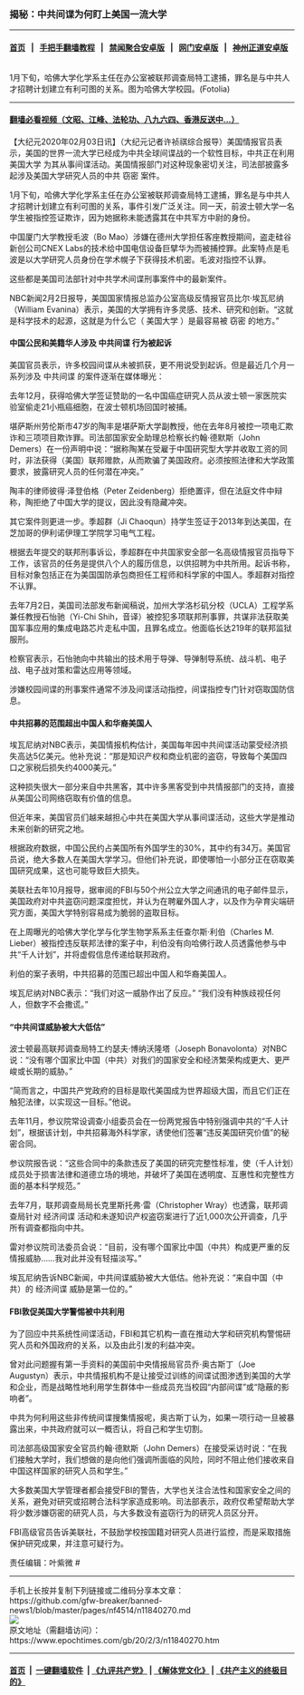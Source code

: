 ### 揭秘：中共间谍为何盯上美国一流大学
------------------------

#### [首页](https://github.com/gfw-breaker/banned-news1/blob/master/README.md) &nbsp;&nbsp;|&nbsp;&nbsp; [手把手翻墙教程](https://github.com/gfw-breaker/guides/wiki) &nbsp;&nbsp;|&nbsp;&nbsp; [禁闻聚合安卓版](https://github.com/gfw-breaker/bn-android) &nbsp;&nbsp;|&nbsp;&nbsp; [网门安卓版](https://github.com/oGate2/oGate) &nbsp;&nbsp;|&nbsp;&nbsp; [神州正道安卓版](https://github.com/SzzdOgate/update) 



<div><img alt="" class="aligncenter wp-post-image" src="https://i.epochtimes.com/assets/uploads/2016/03/1408270127082483-600x400.jpg"/>
<div class="red16 caption">
 <p>
  1月下旬，哈佛大学化学系主任在办公室被联邦调查局特工逮捕，罪名是与中共人才招聘计划建立有利可图的关系。图为哈佛大学校园。(Fotolia)
 </p>
</div>
</div><hr/>

#### [翻墙必看视频（文昭、江峰、法轮功、八九六四、香港反送中...）](http://167.172.214.107/home.html)

<div><p>
 【大纪元2020年02月03日讯】（大纪元记者许祯祺综合报导）美国情报官员表示，美国的世界一流大学已经成为中共全球间谍战的一个软性目标，中共正在利用
 <ok href="https://www.epochtimes.com/gb/tag/%E7%BE%8E%E5%9B%BD%E5%A4%A7%E5%AD%A6.html">
  美国大学
 </ok>
 为其从事间谍活动。美国情报部门对这种现象密切关注，司法部披露多起涉及美国大学研究人员的中共
 <ok href="https://www.epochtimes.com/gb/tag/%E7%AA%83%E5%AF%86.html">
  窃密
 </ok>
 案件。
</p>
<p>
 1月下旬，哈佛大学化学系主任在办公室被联邦调查局特工逮捕，罪名是与中共人才招聘计划建立有利可图的关系，事件引发广泛关注。同一天，前波士顿大学一名学生被指控签证欺诈，因为她据称未能透露其在中共军方中尉的身份。
</p>
<p>
 中国厦门大学教授毛波（Bo Mao）涉嫌在德州大学担任客座教授期间，盗走硅谷新创公司CNEX Labs的技术给中国电信设备巨擘华为而被捕控罪。此案特点是毛波是以大学研究人员身份在学术幌子下获得技术机密。毛波对指控不认罪。
</p>
<p>
 这些都是美国司法部针对中共学术间谍刑事案件中的最新案件。
</p>
<p>
 NBC新闻2月2日报导，美国国家情报总监办公室高级反情报官员比尔·埃瓦尼纳（William Evanina）表示，美国的大学拥有许多灵感、技术、研究和创新。“这就是科学技术的起源，这就是为什么它（
 <ok href="https://www.epochtimes.com/gb/tag/%E7%BE%8E%E5%9B%BD%E5%A4%A7%E5%AD%A6.html">
  美国大学
 </ok>
 ）是最容易被
 <ok href="https://www.epochtimes.com/gb/tag/%E7%AA%83%E5%AF%86.html">
  窃密
 </ok>
 的地方。”
</p>
<h4>
 中国公民和美籍华人涉及
 <ok href="https://www.epochtimes.com/gb/tag/%E4%B8%AD%E5%85%B1%E9%97%B4%E8%B0%8D.html">
  中共间谍
 </ok>
 行为被起诉
</h4>
<p>
 美国官员表示，许多校园间谍从未被抓获，更不用说受到起诉。但是最近几个月一系列涉及
 <ok href="https://www.epochtimes.com/gb/tag/%E4%B8%AD%E5%85%B1%E9%97%B4%E8%B0%8D.html">
  中共间谍
 </ok>
 的案件逐渐在媒体曝光：
</p>
<p>
 去年12月，获得哈佛大学签证赞助的一名中国癌症研究人员从波士顿一家医院实验室偷走21小瓶癌细胞，在波士顿机场回国时被捕。
</p>
<p>
 堪萨斯州劳伦斯市47岁的陶丰是堪萨斯大学副教授，他在去年8月被控一项电汇欺诈和三项项目欺诈罪。司法部国家安全助理总检察长约翰·德默斯（John Demers）在一份声明中说：“据称陶某在受雇于中国研究型大学并收取工资的同时，非法获得（美国）联邦赠款，从而欺骗了美国政府。必须按照法律和大学政策要求，披露研究人员的任何潜在冲突。”
</p>
<p>
 陶丰的律师彼得·泽登伯格（Peter Zeidenberg）拒绝置评，但在法庭文件中辩称，陶拒绝了中国大学的提议，因此没有隐藏冲突。
</p>
<p>
 其它案件则更进一步。季超群（Ji Chaoqun）持学生签证于2013年到达美国，在芝加哥的伊利诺伊理工学院学习电气工程。
</p>
<p>
 根据去年提交的联邦刑事诉讼，季超群在中共国家安全部一名高级情报官员指导下工作，该官员的任务是提供八个人的履历信息，以供招聘为中共所用。起诉书称，目标对象包括正在为美国国防承包商担任工程师和科学家的中国人。季超群对指控不认罪。
</p>
<p>
 去年7月2日，美国司法部发布新闻稿说，加州大学洛杉矶分校（UCLA）工程学系兼任教授石怡驰（Yi-Chi Shih，音译）被控犯多项联邦刑事罪，共谋非法获取美国军事应用的集成电路芯片走私中国，且罪名成立。他面临长达219年的联邦监狱服刑。
</p>
<p>
 检察官表示，石怡驰向中共输出的技术用于导弹、导弹制导系统、战斗机、电子战、电子战对策和雷达应用等领域。
</p>
<p>
 涉嫌校园间谍的刑事案件通常不涉及间谍活动指控，间谍指控专门针对窃取国防信息。
</p>
<h4>
 中共招募的范围超出中国人和华裔美国人
</h4>
<p>
 埃瓦尼纳对NBC表示，美国情报机构估计，美国每年因中共间谍活动蒙受经济损失高达5亿美元。他补充说：“那是知识产权和商业机密的盗窃，导致每个美国四口之家税后损失约4000美元。”
</p>
<p>
 这种损失很大一部分来自中共黑客，其中许多黑客受到中共情报部门的支持，直接从美国公司网络窃取有价值的信息。
</p>
<p>
 但近年来，美国官员们越来越担心中共在美国大学从事间谍活动，这些大学是推动未来创新的研究之地。
</p>
<p>
 根据政府数据，中国公民约占美国所有外国学生的30%，其中约有34万。美国官员说，绝大多数人在美国大学学习。但他们补充说，即使哪怕一小部分正在窃取美国研究成果，这也可能导致巨大损失。
</p>
<p>
 美联社去年10月报导，据审阅的FBI与50个州公立大学之间通讯的电子邮件显示，美国政府对中共盗窃问题深度担忧，并认为在聘雇外国人才，以及作为孕育尖端研究方面，美国大学特别容易成为脆弱的盗取目标。
</p>
<p>
 在上周曝光的哈佛大学化学与化学生物学系系主任查尔斯·利伯（Charles M. Lieber）被指控违反联邦法律的案子中，利伯没有向哈佛行政人员透露他参与中共“千人计划”，并将虚假信息传递给联邦政府。
</p>
<p>
 利伯的案子表明，中共招募的范围已超出中国人和华裔美国人。
</p>
<p>
 埃瓦尼纳对NBC表示：“我们对这一威胁作出了反应。” “我们没有种族歧视任何人，但数字不会撒谎。”
</p>
<h4>
 “中共间谍威胁被大大低估”
</h4>
<p>
 波士顿最高联邦调查局特工约瑟夫·博纳沃隆塔（Joseph Bonavolonta）对NBC说：“没有哪个国家比中国（中共）对我们的国家安全和经济繁荣构成更大、更严峻或长期的威胁。”
</p>
<p>
 “简而言之，中国共产党政府的目标是取代美国成为世界超级大国，而且它们正在触犯法律，以实现这一目标。”他说。
</p>
<p>
 去年11月，参议院常设调查小组委员会在一份两党报告中特别强调中共的“千人计划”，根据该计划，中共招募海外科学家，诱使他们签署“违反美国研究价值”的秘密合同。
</p>
<p>
 参议院报告说：“这些合同中的条款违反了美国的研究完整性标准，使（千人计划）成员处于损害法律和道德立场的境地，并破坏了美国在透明度、互惠性和完整性方面的基本科学规范。”
</p>
<p>
 去年7月，联邦调查局局长克里斯托弗·雷（Christopher Wray）也透露，联邦调查局针对
 <ok href="https://www.epochtimes.com/gb/tag/%E7%BB%8F%E6%B5%8E%E9%97%B4%E8%B0%8D.html">
  经济间谍
 </ok>
 活动和未遂知识产权盗窃案进行了近1,000次公开调查，几乎所有调查都指向中共。
</p>
<p>
 雷对参议院司法委员会说：“目前，没有哪个国家比中国（中共）构成更严重的反情报威胁……我对此并没有轻描淡写。”
</p>
<p>
 埃瓦尼纳告诉NBC新闻，中共间谍威胁被大大低估。他补充说：“来自中国（中共）的
 <ok href="https://www.epochtimes.com/gb/tag/%E7%BB%8F%E6%B5%8E%E9%97%B4%E8%B0%8D.html">
  经济间谍
 </ok>
 威胁是第一位的。”
</p>
<h4>
 FBI敦促美国大学警惕被中共利用
</h4>
<p>
 为了回应中共系统性间谍活动，FBI和其它机构一直在推动大学和研究机构警惕研究人员和外国政府的关系，以及由此引发的利益冲突。
</p>
<p>
 曾对此问题握有第一手资料的美国前中央情报局官员乔·奥古斯丁（Joe Augustyn）表示，中共情报机构不是让接受过训练的间谍试图渗透到美国的大学和企业，而是战略性地利用学生群体中一些成员充当校园“内部间谍”或“隐蔽的影响者”。
</p>
<p>
 中共为何利用这些非传统间谍搜集情报呢，奥古斯丁认为，如果一项行动一旦被暴露出来，中共政府就可以一概否认，将自己和学生切割。
</p>
<p>
 司法部高级国家安全官员约翰‧德默斯（John Demers）在接受采访时说：“在我们接触大学时，我们想做的是向他们强调所面临的风险，同时不阻止他们接收来自中国这样国家的研究人员和学生。”
</p>
<p>
 大多数美国大学管理者都会接受FBI的警告，大学也关注合法性和国家安全之间的关系，避免对研究或招聘合法科学家造成影响。司法部表示，政府仅希望帮助大学将少数涉嫌窃密的研究人员，与大多数没有盗窃行为的研究人员区分开。
</p>
<p>
 FBI高级官员告诉美联社，不鼓励学校按国籍对研究人员进行监控，而是采取措施保护研究成果，并注意可疑行为。
</p>
<p>
 责任编辑：叶紫微 #
</p>
</div>
<hr/>
手机上长按并复制下列链接或二维码分享本文章：<br/>
https://github.com/gfw-breaker/banned-news1/blob/master/pages/nf4514/n11840270.md <br/>
<a href='https://github.com/gfw-breaker/banned-news1/blob/master/pages/nf4514/n11840270.md'><img src='https://github.com/gfw-breaker/banned-news1/blob/master/pages/nf4514/n11840270.md.png'/></a> <br/>
原文地址（需翻墙访问）：https://www.epochtimes.com/gb/20/2/3/n11840270.htm


------------------------
#### [首页](https://github.com/gfw-breaker/banned-news1/blob/master/README.md) &nbsp;|&nbsp; [一键翻墙软件](https://github.com/gfw-breaker/nogfw/blob/master/README.md) &nbsp;| [《九评共产党》](https://github.com/gfw-breaker/9ping.md/blob/master/README.md#九评之一评共产党是什么) | [《解体党文化》](https://github.com/gfw-breaker/jtdwh.md/blob/master/README.md) | [《共产主义的终极目的》](https://github.com/gfw-breaker/gczydzjmd.md/blob/master/README.md)


<img src='http://gfw-breaker.win/banned-news/pages/nf4514/n11840270.md' width='0px' height='0px'/>